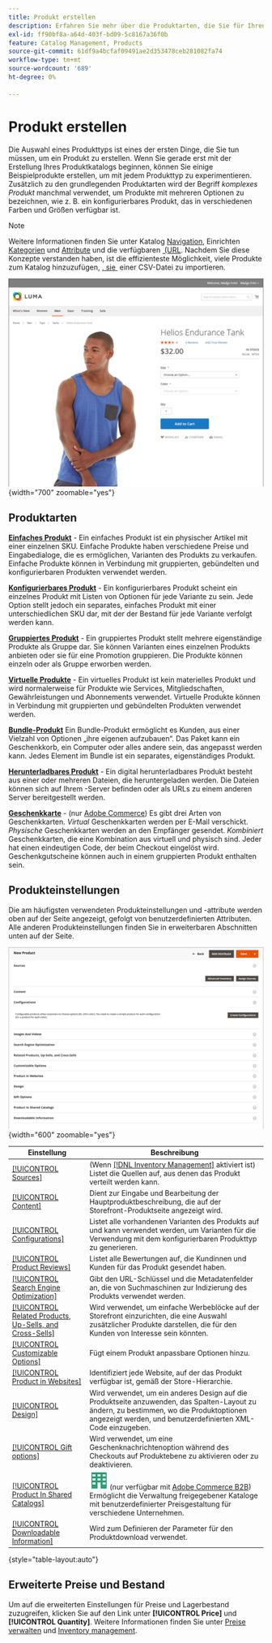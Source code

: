 ```yaml
---
title: Produkt erstellen
description: Erfahren Sie mehr über die Produktarten, die Sie für Ihren Katalog erstellen können.
exl-id: ff90bf8a-a64d-403f-bd09-5c8167a36f0b
feature: Catalog Management, Products
source-git-commit: 61df9a4bcfaf09491ae2d353478ceb281082fa74
workflow-type: tm+mt
source-wordcount: '689'
ht-degree: 0%

---
```


# Produkt erstellen

Die Auswahl eines Produkttyps ist eines der ersten Dinge, die Sie tun müssen, um ein Produkt zu erstellen. Wenn Sie gerade erst mit der Erstellung Ihres Produktkatalogs beginnen, können Sie einige Beispielprodukte erstellen, um mit jedem Produkttyp zu experimentieren. Zusätzlich zu den grundlegenden Produktarten wird der Begriff _komplexes Produkt_ manchmal verwendet, um Produkte mit mehreren Optionen zu bezeichnen, wie z. B. ein konfigurierbares Produkt, das in verschiedenen Farben und Größen verfügbar ist.

>[!NOTE]
>
>Weitere Informationen finden Sie unter Katalog [Navigation](navigation.md), Einrichten [Kategorien](categories.md) und [Attribute](product-attributes.md) und die verfügbaren [&#x200B; (URL](catalog-urls.md). Nachdem Sie diese Konzepte verstanden haben, ist die effizienteste Möglichkeit, viele Produkte zum Katalog hinzuzufügen, [, sie &#x200B;](../systems/data-import.md) einer CSV-Datei zu importieren.

![Produktseite in der Storefront](./assets/storefront-product-page.png){width="700" zoomable="yes"}

## Produktarten

**[Einfaches Produkt](product-create-simple.md)** - Ein einfaches Produkt ist ein physischer Artikel mit einer einzelnen SKU. Einfache Produkte haben verschiedene Preise und Eingabedialoge, die es ermöglichen, Varianten des Produkts zu verkaufen. Einfache Produkte können in Verbindung mit gruppierten, gebündelten und konfigurierbaren Produkten verwendet werden.

**[Konfigurierbares Produkt](product-create-configurable.md)** - Ein konfigurierbares Produkt scheint ein einzelnes Produkt mit Listen von Optionen für jede Variante zu sein. Jede Option stellt jedoch ein separates, einfaches Produkt mit einer unterschiedlichen SKU dar, mit der der Bestand für jede Variante verfolgt werden kann.

**[Gruppiertes Produkt](product-create-grouped.md)** - Ein gruppiertes Produkt stellt mehrere eigenständige Produkte als Gruppe dar. Sie können Varianten eines einzelnen Produkts anbieten oder sie für eine Promotion gruppieren. Die Produkte können einzeln oder als Gruppe erworben werden.

**[Virtuelle Produkte](product-create-virtual.md)** - Ein virtuelles Produkt ist kein materielles Produkt und wird normalerweise für Produkte wie Services, Mitgliedschaften, Gewährleistungen und Abonnements verwendet. Virtuelle Produkte können in Verbindung mit gruppierten und gebündelten Produkten verwendet werden.

**[Bundle-Produkt](product-create-bundle.md)** Ein Bundle-Produkt ermöglicht es Kunden, aus einer Vielzahl von Optionen „ihre eigenen aufzubauen“. Das Paket kann ein Geschenkkorb, ein Computer oder alles andere sein, das angepasst werden kann. Jedes Element im Bundle ist ein separates, eigenständiges Produkt.

**[Herunterladbares Produkt](product-create-downloadable.md)** - Ein digital herunterladbares Produkt besteht aus einer oder mehreren Dateien, die heruntergeladen werden. Die Dateien können sich auf Ihrem -Server befinden oder als URLs zu einem anderen Server bereitgestellt werden.

**[Geschenkkarte](product-gift-card-create.md)** - (nur [Adobe Commerce](../landing/home.md#product-editions)) Es gibt drei Arten von Geschenkkarten. _Virtual_ Geschenkkarten werden per E-Mail verschickt. _Physische_ Geschenkkarten werden an den Empfänger gesendet. _Kombiniert_ Geschenkkarten, die eine Kombination aus virtuell und physisch sind. Jeder hat einen eindeutigen Code, der beim Checkout eingelöst wird. Geschenkgutscheine können auch in einem gruppierten Produkt enthalten sein.

## Produkteinstellungen

Die am häufigsten verwendeten Produkteinstellungen und -attribute werden oben auf der Seite angezeigt, gefolgt von benutzerdefinierten Attributen. Alle anderen Produkteinstellungen finden Sie in erweiterbaren Abschnitten unten auf der Seite.

![Produkteinstellungen](./assets/product-settings.png){width="600" zoomable="yes"}

| Einstellung | Beschreibung |
|--- |--- |
| [[!UICONTROL Sources]](../inventory-management/sources-assign-per-product.md) | (Wenn [[!DNL Inventory Management]](../inventory-management/introduction.md) aktiviert ist) Listet die Quellen auf, aus denen das Produkt verteilt werden kann. |
| [[!UICONTROL Content]](product-content.md) | Dient zur Eingabe und Bearbeitung der Hauptproduktbeschreibung, die auf der Storefront-Produktseite angezeigt wird. |
| [[!UICONTROL Configurations]](product-configurations.md) | Listet alle vorhandenen Varianten des Produkts auf und kann verwendet werden, um Varianten für die Verwendung mit dem konfigurierbaren Produkttyp zu generieren. |
| [[!UICONTROL Product Reviews]](settings-advanced-product-reviews.md) | Listet alle Bewertungen auf, die Kundinnen und Kunden für das Produkt gesendet haben. |
| [[!UICONTROL Search Engine Optimization]](product-search-engine-optimization.md) | Gibt den URL-Schlüssel und die Metadatenfelder an, die von Suchmaschinen zur Indizierung des Produkts verwendet werden. |
| [[!UICONTROL Related Products, Up-Sells, and Cross-Sells]](related-products-up-sells-cross-sells.md) | Wird verwendet, um einfache Werbeblöcke auf der Storefront einzurichten, die eine Auswahl zusätzlicher Produkte darstellen, die für den Kunden von Interesse sein könnten. |
| [[!UICONTROL Customizable Options]](settings-advanced-custom-options.md) | Fügt einem Produkt anpassbare Optionen hinzu. |
| [[!UICONTROL Product in Websites]](settings-basic-websites.md) | Identifiziert jede Website, auf der das Produkt verfügbar ist, gemäß der Store-Hierarchie. |
| [[!UICONTROL Design]](settings-advanced-design.md) | Wird verwendet, um ein anderes Design auf die Produktseite anzuwenden, das Spalten-Layout zu ändern, zu bestimmen, wo die Produktoptionen angezeigt werden, und benutzerdefinierten XML-Code einzugeben. |
| [[!UICONTROL Gift options]](product-gift-options.md) | Wird verwendet, um eine Geschenknachrichtenoption während des Checkouts auf Produktebene zu aktivieren oder zu deaktivieren. |
| [[!UICONTROL Product In Shared Catalogs]](../b2b/catalog-shared.md) | ![Adobe Commerce B2B](../assets/b2b.svg) (nur verfügbar mit [Adobe Commerce B2B](../b2b/introduction.md)) Ermöglicht die Verwaltung freigegebener Kataloge mit benutzerdefinierter Preisgestaltung für verschiedene Unternehmen. |
| [[!UICONTROL Downloadable Information]](product-create-downloadable.md#step-5-complete-the-downloadable-information) | Wird zum Definieren der Parameter für den Produktdownload verwendet. |

{style="table-layout:auto"}

## Erweiterte Preise und Bestand

Um auf die erweiterten Einstellungen für Preise und Lagerbestand zuzugreifen, klicken Sie auf den Link unter **[!UICONTROL Price]** und **[!UICONTROL Quantity]**. Weitere Informationen finden Sie unter [Preise verwalten](pricing-advanced.md) und [Inventory management](../inventory-management/introduction.md).
